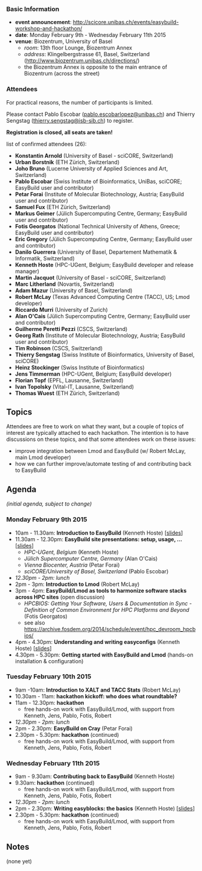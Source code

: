 ### Basic Information

* **event announcement**: http://scicore.unibas.ch/events/easybuild-workshop-and-hackathon/
* **date**: Monday February 9th - Wednesday February 11th 2015
* **venue**: Biozentrum, University of Basel
  * _room_: 13th floor Lounge, Biozentrum Annex
  * _address_: Klingelbergstrasse 61, Basel, Switzerland (<a>http://www.biozentrum.unibas.ch/directions/</a>)
  * the Biozentrum Annex is opposite to the main entrance of Biozentrum (across the street)

### Attendees

For practical reasons, the number of participants is limited.

Please contact Pablo Escobar (pablo.escobarlopez@unibas.ch) and Thierry Sengstag (thierry.sengstag@isb-sib.ch) to register.

**Registration is closed, all seats are taken!**

list of confirmed attendees (26):

* **Konstantin Arnold** (University of Basel - sciCORE, Switzerland)
* **Urban Borstnik** (ETH Zürich, Switzerland)
* **Joho Bruno** (Lucerne University of Applied Sciences and Art, Switzerland)
* **Pablo Escobar** (Swiss Institute of Bioinformatics, UniBas, sciCORE; EasyBuild user and contributor)
* **Petar Forai** (Institute of Molecular Biotechnology, Austria; EasyBuild user and contributor)
* **Samuel Fux** (ETH Zürich, Switzerland)
* **Markus Geimer** (Jülich Supercomputing Centre, Germany; EasyBuild user and contributor)
* **Fotis Georgatos** (National Technical University of Athens, Greece; EasyBuild user and contributor)
* **Eric Gregory** (Jülich Supercomputing Centre, Germany; EasyBuild user and contributor)
* **Danilo Guerrera** (University of Basel, Departement Mathematik & Informatik, Switzerland)
* **Kenneth Hoste** (HPC-UGent, Belgium; EasyBuild developer and release manager)
* **Martin Jacquot** (University of Basel - sciCORE, Switzerland)
* **Marc Litherland** (Novartis, Switzerland)
* **Adam Mazur** (University of Basel, Switzerland)
* **Robert McLay** (Texas Advanced Computing Centre (TACC), US; Lmod developer)
* **Riccardo Murri** (University of Zurich)
* **Alan O'Cais** (Jülich Supercomputing Centre, Germany; EasyBuild user and contributor)
* **Guilherme Peretti Pezzi** (CSCS, Switzerland)
* **Georg Rath** (Institute of Molecular Biotechnology, Austria; EasyBuild user and contributor)
* **Tim Robinson** (CSCS, Switzerland)
* **Thierry Sengstag** (Swiss Institute of Bioinformatics, University of Basel, sciCORE)
* **Heinz Stockinger** (Swiss Institute of Bioinformatics)
* **Jens Timmerman** (HPC-UGent, Belgium; EasyBuild developer)
* **Florian Topf** (EPFL, Lausanne, Switzerland)
* **Ivan Topolsky** (Vital-IT, Lausanne, Switzerland)
* **Thomas Wuest** (ETH Zürich, Switzerland)

## Topics

Attendees are free to work on what they want, but a couple of topics of interest are typically attached to each hackathon. The intention is to have discussions on these topics, and that some attendees work on these issues:

* improve integration between Lmod and EasyBuild (w/ Robert McLay, main Lmod developer)
* how we can further improve/automate testing of and contributing back to EasyBuild

## Agenda

_(initial agenda, subject to change)_

### Monday February 9th 2015

* 10am - 11.30am: **Introduction to EasyBuild** (Kenneth Hoste) [[slides](http://users.ugent.be/~kehoste/EasyBuild-intro-Basel_20150209.pdf)]
* 11.30am - 12.30pm: **EasyBuild site presentations: setup, usage, ...** [[slides](http://users.ugent.be/~kehoste/EasyBuild-site-presentations_20150209.pdf)]
  * _HPC-UGent, Belgium_ (Kenneth Hoste)
  * _Jülich Supercomputer Centre, Germany_ (Alan O'Cais)
  * _Vienna Biocenter, Austria_ (Petar Forai)
  * _sciCORE/University of Basel, Switzerland_ (Pablo Escobar)
* _12.30pm - 2pm: lunch_
* 2pm - 3pm: **Introduction to Lmod** (Robert McLay)
* 3pm - 4pm: **EasyBuild/Lmod as tools to harmonize software stacks across HPC sites** (open discussion)
  * _HPCBIOS: Getting Your Software, Users & Documentation in Sync - Definition of Common Environment for HPC Platforms and Beyond_ (Fotis Georgatos)
  * see also https://archive.fosdem.org/2014/schedule/event/hpc_devroom_hpcbios/
* 4pm - 4.30pm: **Understanding and writing easyconfigs** (Kenneth Hoste) [[slides](http://users.ugent.be/~kehoste/EasyBuild-writing-easyconfigs_20150209.pdf)]
* 4.30pm - 5.30pm: **Getting started with EasyBuild and Lmod** (hands-on installation & configuration)

### Tuesday February 10th 2015

* 9am -10am: **Introduction to XALT and TACC Stats** (Robert McLay)
* 10.30am - 11am: **hackathon kickoff: who does what roundtable?**
* 11am - 12.30pm: **hackathon**
  * free hands-on work with EasyBuild/Lmod, with support from Kenneth, Jens, Pablo, Fotis, Robert
* _12.30pm - 2pm: lunch_
* 2pm - 2.30pm: **EasyBuild on Cray** (Petar Forai)
* 2.30pm - 5.30pm: **hackathon** (continued)
  * free hands-on work with EasyBuild/Lmod, with support from Kenneth, Jens, Pablo, Fotis, Robert


### Wednesday February 11th 2015

* 9am - 9.30am: **Contributing back to EasyBuild** (Kenneth Hoste)
* 9.30am: **hackathon** (continued)
  * free hands-on work with EasyBuild/Lmod, with support from Kenneth, Jens, Pablo, Fotis, Robert
* _12.30pm - 2pm: lunch_
* 2pm - 2.30pm: **Writing easyblocks: the basics** (Kenneth Hoste) [[slides](http://users.ugent.be/~kehoste/EasyBuild-writing-easyblocks_20150211.pdf)]
* 2.30pm - 5.30pm: **hackathon** (continued)
  * free hands-on work with EasyBuild/Lmod, with support from Kenneth, Jens, Pablo, Fotis, Robert

## Notes

(none yet)
